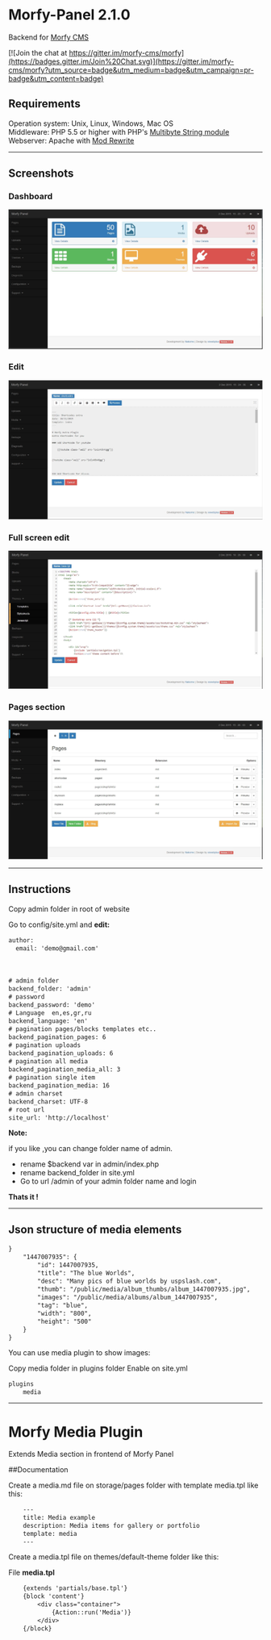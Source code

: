 # Morfy-Panel 2.1.0

Backend for [Morfy CMS](http://morfy.org)

[![Join the chat at https://gitter.im/morfy-cms/morfy](https://badges.gitter.im/Join%20Chat.svg)](https://gitter.im/morfy-cms/morfy?utm_source=badge&utm_medium=badge&utm_campaign=pr-badge&utm_content=badge)


## Requirements
Operation system: Unix, Linux, Windows, Mac OS  
Middleware: PHP 5.5 or higher with PHP's [Multibyte String module](http://php.net/mbstring)   
Webserver: Apache with [Mod Rewrite](http://httpd.apache.org/docs/current/mod/mod_rewrite.html)  

---

## Screenshots
	
### Dashboard
![Dashboard](screenshots/dashboard.jpg)
### Edit
![Edit](screenshots/edit.jpg)
### Full screen edit
![Edit](screenshots/edit2.jpg)
### Pages section
![Pages](screenshots/pages.jpg)

---

## Instructions

Copy admin folder in root of website

Go to config/site.yml and **edit:**

	author:
	  email: 'demo@gmail.com'
	  
	  

	# admin folder
	backend_folder: 'admin'
	# password
	backend_password: 'demo'
	# Language  en,es,gr,ru 
	backend_language: 'en'
	# pagination pages/blocks templates etc..
	backend_pagination_pages: 6
	# pagination uploads
	backend_pagination_uploads: 6
	# pagination all media 
	backend_pagination_media_all: 3
	# pagination single item
	backend_pagination_media: 16
	# admin charset
	backend_charset: UTF-8
	# root url
	site_url: 'http://localhost'



**Note:**

if you like ,you can change folder name of admin.
- rename $backend var in admin/index.php
- rename backend_folder in site.yml
- Go to url /admin of your admin folder name and login

**Thats it !**

---

## Json structure of media elements

	}
		"1447007935": {
			"id": 1447007935,
			"title": "The blue Worlds",
			"desc": "Many pics of blue worlds by uspslash.com",
			"thumb": "/public/media/album_thumbs/album_1447007935.jpg",
			"images": "/public/media/albums/album_1447007935",
			"tag": "blue",
			"width": "800",
			"height": "500"
		}
	}

You can use media plugin to show images:

Copy media folder in plugins folder
Enable on site.yml

	plugins
		media

---



# Morfy Media Plugin

Extends Media section in frontend of Morfy Panel

##Documentation

Create a media.md file on storage/pages folder with template media.tpl like this:

		---
		title: Media example
		description: Media items for gallery or portfolio
		template: media
		---


Create a media.tpl file on themes/default-theme folder like this:

File **media.tpl**

		{extends 'partials/base.tpl'}
		{block 'content'}
			<div class="container">
			    {Action::run('Media')}
			</div>
		{/block}
